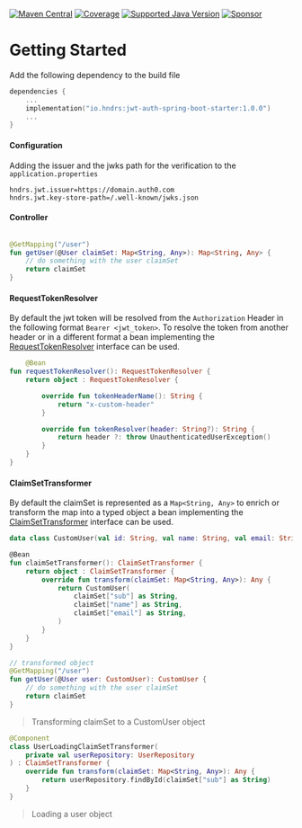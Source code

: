 [![Maven Central](https://img.shields.io/maven-central/v/io.hndrs/hndrs_jwt-auth-spring-boot-starte?style=for-the-badge)](https://search.maven.org/artifact/io.hndrs/hndrs_jwt-auth-spring-boot-starte)
[![Coverage](https://img.shields.io/sonar/coverage/hndrs_jwt-auth-spring-boot-starte?server=https%3A%2F%2Fsonarcloud.io&style=for-the-badge)](https://sonarcloud.io/dashboard?id=hndrs_jwt-auth-spring-boot-starte)
[![Supported Java Version](https://img.shields.io/badge/Supported%20Java%20Version-11%2B-informational?style=for-the-badge)]()
[![Sponsor](https://img.shields.io/static/v1?logo=GitHub&label=Sponsor&message=%E2%9D%A4&color=ff69b4&style=for-the-badge)](https://github.com/sponsors/marvinschramm)
# Getting Started

Add the following dependency to the build file

```kotlin
dependencies {
    ...
    implementation("io.hndrs:jwt-auth-spring-boot-starter:1.0.0")
    ...
}
```

#### Configuration

Adding the issuer and the jwks path for the verification to the ```application.properties```

```properties
hndrs.jwt.issuer=https://domain.auth0.com
hndrs.jwt.key-store-path=/.well-known/jwks.json
```

#### Controller

```kotlin

@GetMapping("/user")
fun getUser(@User claimSet: Map<String, Any>): Map<String, Any> {
    // do something with the user claimSet
    return claimSet
}

```

#### RequestTokenResolver

By default the jwt token will be resolved from the ```Authorization``` Header in the following
format ```Bearer <jwt_token>```. To resolve the token from another header or in a different format a bean implementing
the [RequestTokenResolver](src/main/kotlin/io/hndrs/jwt/RequestTokenResolver.kt)
interface can be used.

```kotlin
    @Bean
fun requestTokenResolver(): RequestTokenResolver {
    return object : RequestTokenResolver {

        override fun tokenHeaderName(): String {
            return "x-custom-header"
        }

        override fun tokenResolver(header: String?): String {
            return header ?: throw UnauthenticatedUserException()
        }
    }
}

```

#### ClaimSetTransformer

By default the claimSet is represented as a ```Map<String, Any>``` to enrich or transform the map into a typed object a
bean implementing the [ClaimSetTransformer](src/main/kotlin/io/hndrs/jwt/ClaimSetTransformer.kt)
interface can be used.

```kotlin
data class CustomUser(val id: String, val name: String, val email: String)

@Bean
fun claimSetTransformer(): ClaimSetTransformer {
    return object : ClaimSetTransformer {
        override fun transform(claimSet: Map<String, Any>): Any {
            return CustomUser(
                claimSet["sub"] as String,
                claimSet["name"] as String,
                claimSet["email"] as String,
            )
        }
    }
}

// transformed object
@GetMapping("/user")
fun getUser(@User user: CustomUser): CustomUser {
    // do something with the user claimSet
    return claimSet
}
```

> Transforming claimSet to a CustomUser object

```kotlin
@Component
class UserLoadingClaimSetTransformer(
    private val userRepository: UserRepository
) : ClaimSetTransformer {
    override fun transform(claimSet: Map<String, Any>): Any {
        return userRepository.findById(claimSet["sub"] as String)
    }
}
```

> Loading a user object 
